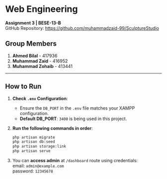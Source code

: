 # Web Engineering  
**Assignment 3 | BESE-13-B** <br>
GitHub Repository: https://github.com/muhammadzaid-99/SculptureStudio

## Group Members  
1. **Ahmed Bilal** - 417936  
2. **Muhammad Zaid** - 416952  
3. **Muhammad Zohaib** - 413441  

---

## How to Run  
1. **Check `.env` Configuration**:  
   - Ensure the `DB_PORT` in the `.env` file matches your XAMPP configuration.  
   - **Default DB_PORT**: `3400` is being used in this project.  

2. **Run the following commands in order**:  
   ```bash
   php artisan migrate
   php artisan db:seed
   php artisan storage:link
   php artisan serve

3. You can **access admin** at `/dashboard` route using credentials: <br>
   email: `admin@example.com`<br>
   password: `12345678`

